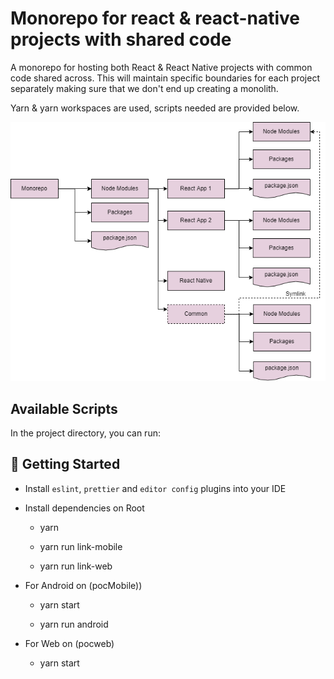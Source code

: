 # Monorepo for react & react-native projects with shared code
A monorepo for hosting both React & React Native projects with common code 
shared across. This will maintain specific boundaries for each project separately 
making sure that we don't end up creating a monolith.

Yarn & yarn workspaces are used, scripts needed are provided below.

![monorepo-shared](monorepo.png)


## Available Scripts

In the project directory, you can run:

## 🚀 Getting Started

- Install `eslint`, `prettier` and `editor config` plugins into your IDE

- Install dependencies on Root

  * yarn

  * yarn run link-mobile

  * yarn run link-web

- For Android on (pocMobile))

  * yarn start

  * yarn run android

- For Web on (pocweb)

  * yarn start
